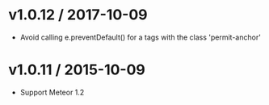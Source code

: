 v1.0.12 / 2017-10-09
==================

* Avoid calling e.preventDefault() for a tags with the class 'permit-anchor'

v1.0.11 / 2015-10-09
==================
  * Support Meteor 1.2

